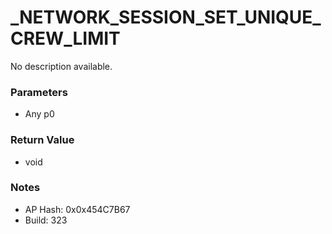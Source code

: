 # _NETWORK_SESSION_SET_UNIQUE_CREW_LIMIT

No description available.

### Parameters
* Any p0

### Return Value
* void

### Notes
* AP Hash: 0x0x454C7B67
* Build: 323

